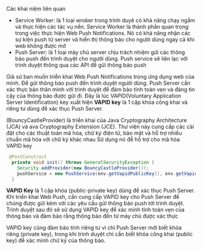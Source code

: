 Các khai niệm liên quan

- Service Worker: là 1 loại wroker trong trình duyê có khả năng chạy ngầm và thực hiện các tác vụ nền. Service Worker là thành phần quan trọng trong việc thực hiện Web Push Notifications. Nó có khả năng nhận các sự kiện push từ server và hiển thị thông báo cho người dùng ngay cả khi web không được mở
- Push Server: là 1 loại mày chủ server chịu trách nhiệm gửi các thông báo push đến trình duyệt cho người dùng. Push service sẽ liên lạc với trình duyệt thông qua các API để gửi thông báo push

Giả sử ban muốn triển khai Web Push Notifications trong ứng dụng web của mình. Để gửi thông báo push đến trình duyệt người dùng. Push Server cần xác thực bản thân mình với trình duyệt để đảm bảo tính toàn vẹn và đáng tin cậy của thông báo được gửi đi. Đây là lúc VAPID(Voluntary Application Server Identification) key xuất hiện
**VAPID key** là 1 cặp khóa công khai và riêng tư dùng để xác thục Push Server.

(BouncyCastleProvider) là triển khai của Java Cryptography Architecture (JCA) và ava Cryptography Extension (JCE). Thư viện này cung cấp các cài đặt cho các thuật toán mã hóa, chữ ký điện tử, bảo mật và hỗ trợ nhiều chuẩn mã hóa với chữ ký khác nhau
Sử dụng nó đễ hỗ trợ cho mã hóa VAPID key
```java
 @PostConstruct
  private void init() throws GeneralSecurityException {
    Security.addProvider(new BouncyCastleProvider());
    pushService = new PushService(env.getVapidPublicKey(), env.getVapidPrivateKey());
  }
```

**VAPID Key** là 1 cặp khóa (public-private key) dùng để xác thục Push Server. Khi triển khai Web Push, cần cung cấp VAPID key cho Push Server để chúng được gửi kèm với các yêu cầu gửi thông báo push tới trình duyệt. Trình duyệt sau đó sẽ sử dụng VAPID key để xác minh tính toàn vẹn của thông báo và đảm bảo rằng thông báo đến từ máy chủ được xác thực

VAPID key cũng đảm bảo tính riêng tư vì chỉ Push Server mới biết khóa riêng (private key), trong khi trình duyệt chỉ cần biết khóa công khai (public key) để xác minh chữ ký của thông báo.